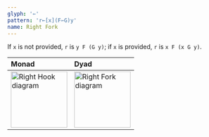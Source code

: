```yaml
---
glyph: '⇽'
pattern: 'r←[x](F⇽G)y'
name: Right Fork
---
```


If `x` is not provided, `r` is `y F (G y)`; if `x` is provided, `r` is `x F (x G y)`.

|Monad|Dyad|
|:----|:---|
|<img src="/combinators/right_hook.svg" width="128" alt="Right Hook diagram">|<img src="/combinators/right_fork.svg" width="128" alt="Right Fork diagram">|